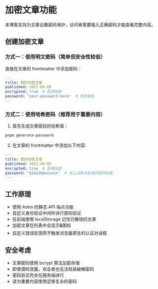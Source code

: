 # 加密文章功能

本博客支持为文章设置密码保护，访问者需要输入正确密码才能查看完整内容。

## 创建加密文章

### 方式一：使用明文密码（简单但安全性较低）

直接在文章的 frontmatter 中添加密码：

```yaml
---
title: 我的加密文章
published: 2023-09-09
encrypted: true  # 启用加密
password: "your-password-here"  # 明文密码
---
```

### 方式二：使用哈希密码（推荐用于重要内容）

1. 首先生成文章密码的哈希值：

```bash
pnpm generate-password
```

2. 在文章的 frontmatter 中添加以下内容:

```yaml
---
title: 我的加密文章
published: 2023-09-09
encrypted: true  # 启用加密
password: "$2a$10$xxxxxx"  # 从上述命令生成的密码哈希
---
```

## 工作原理

- 使用 Astro 的静态 API 端点功能
- 自定义身份验证中间件进行密码验证 
- 在前端使用 localStorage 记住已解锁的文章
- 加密文章在列表中会显示🔒图标
- 自定义错误反馈而不触发浏览器原生的认证对话框

## 安全考虑

- 文章密码使用 bcrypt 算法加密存储
- 即使源码泄露，攻击者也无法轻易破解密码
- 密码验证完全在服务端进行
- 请为重要内容使用足够复杂的密码
